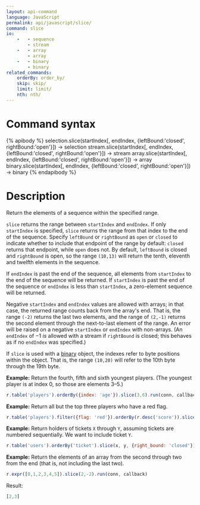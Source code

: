 ```yaml
---
layout: api-command
language: JavaScript
permalink: api/javascript/slice/
command: slice
io:
    -   - sequence
        - stream
    -   - array
        - array
    -   - binary
        - binary
related_commands:
    orderBy: order_by/
    skip: skip/
    limit: limit/
    nth: nth/
---
```


# Command syntax #

{% apibody %}
selection.slice(startIndex[, endIndex, {leftBound:'closed', rightBound:'open'}]) &rarr; selection
stream.slice(startIndex[, endIndex, {leftBound:'closed', rightBound:'open'}]) &rarr; stream
array.slice(startIndex[, endIndex, {leftBound:'closed', rightBound:'open'}]) &rarr; array
binary.slice(startIndex[, endIndex, {leftBound:'closed', rightBound:'open'}]) &rarr; binary
{% endapibody %}

# Description #

Return the elements of a sequence within the specified range.

`slice` returns the range between `startIndex` and `endIndex`. If only `startIndex` is specified, `slice` returns the range from that index to the end of the sequence. Specify `leftBound` or `rightBound` as `open` or `closed` to indicate whether to include that endpoint of the range by default: `closed` returns that endpoint, while `open` does not. By default, `leftBound` is closed and `rightBound` is open, so the range `(10,13)` will return the tenth, eleventh and twelfth elements in the sequence.

If `endIndex` is past the end of the sequence, all elements from `startIndex` to the end of the sequence will be returned. If `startIndex` is past the end of the sequence or `endIndex` is less than `startIndex`, a zero-element sequence will be returned.

Negative `startIndex` and `endIndex` values are allowed with arrays; in that case, the returned range counts back from the array's end. That is, the range `(-2)` returns the last two elements, and the range of `(2,-1)` returns the second element through the next-to-last element of the range. An error will be raised on a negative `startIndex` or `endIndex` with non-arrays. (An `endIndex` of &minus;1 *is* allowed with a stream if `rightBound` is closed; this behaves as if no `endIndex` was specified.)

If `slice` is used with a [binary](/api/javascript/binary) object, the indexes refer to byte positions within the object. That is, the range `(10,20)` will refer to the 10th byte through the 19th byte.

__Example:__ Return the fourth, fifth and sixth youngest players. (The youngest player is at index 0, so those are elements 3&ndash;5.)

```js
r.table('players').orderBy({index: 'age'}).slice(3,6).run(conn, callback)
```

__Example:__ Return all but the top three players who have a red flag.

```js
r.table('players').filter({flag: 'red'}).orderBy(r.desc('score')).slice(3).run(conn, callback)
```

__Example:__ Return holders of tickets `X` through `Y`, assuming tickets are numbered sequentially. We want to include ticket `Y`.

```js
r.table('users').orderBy('ticket').slice(x, y, {right_bound: 'closed'}).run(conn, callback)
```

__Example:__ Return the elements of an array from the second through two from the end (that is, not including the last two).

```js
r.expr([0,1,2,3,4,5]).slice(2,-2).run(conn, callback)
```

Result:

```js
[2,3]
```
